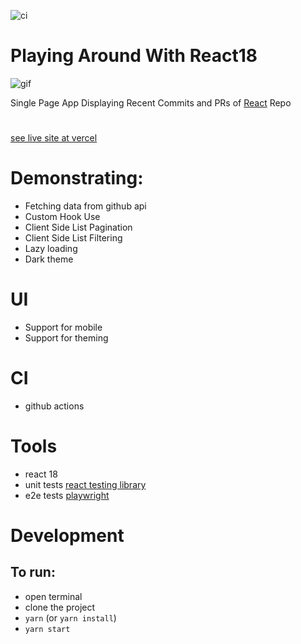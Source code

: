 ![ci](https://github.com/shootermv/fb-paginated-commits-react18/actions/workflows/node.js.yml/badge.svg)
# Playing Around With React18

![gif](./commits.gif)

Single Page App Displaying Recent Commits and PRs of [React](https://reactjs.org) Repo  

#

[see live site at vercel](react-news-teal.vercel.app/)   
# Demonstrating:

- Fetching data from github api
- Custom Hook Use
- Client Side List Pagination
- Client Side List Filtering
- Lazy loading 
- Dark theme

# UI
- Support for mobile
- Support for theming

# CI
- github actions

# Tools
- react 18
- unit tests [react testing library](https://testing-library.com/)
- e2e tests [playwright](https://playwright.dev/)

# Development
## To run:
- open terminal
- clone the project
- `yarn` (or `yarn install`)
- `yarn start`

